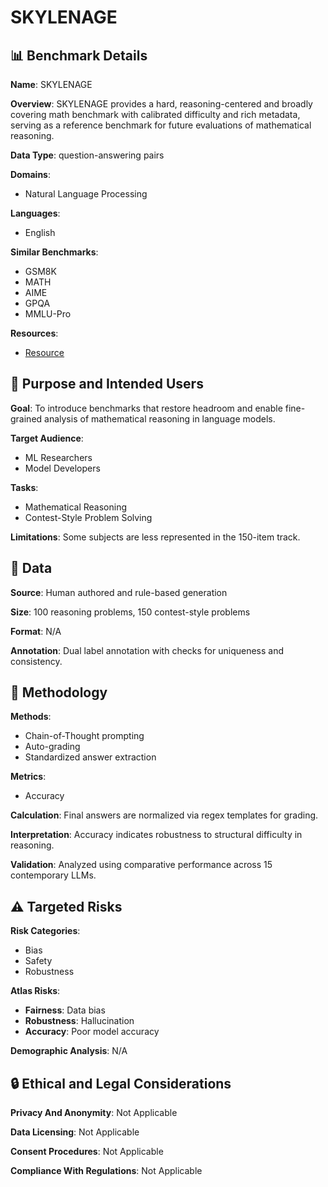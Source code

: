 # SKYLENAGE

## 📊 Benchmark Details

**Name**: SKYLENAGE

**Overview**: SKYLENAGE provides a hard, reasoning-centered and broadly covering math benchmark with calibrated difficulty and rich metadata, serving as a reference benchmark for future evaluations of mathematical reasoning.

**Data Type**: question-answering pairs

**Domains**:
- Natural Language Processing

**Languages**:
- English

**Similar Benchmarks**:
- GSM8K
- MATH
- AIME
- GPQA
- MMLU-Pro

**Resources**:
- [Resource](https://arxiv.org/abs/2510.01241)

## 🎯 Purpose and Intended Users

**Goal**: To introduce benchmarks that restore headroom and enable fine-grained analysis of mathematical reasoning in language models.

**Target Audience**:
- ML Researchers
- Model Developers

**Tasks**:
- Mathematical Reasoning
- Contest-Style Problem Solving

**Limitations**: Some subjects are less represented in the 150-item track.

## 💾 Data

**Source**: Human authored and rule-based generation

**Size**: 100 reasoning problems, 150 contest-style problems

**Format**: N/A

**Annotation**: Dual label annotation with checks for uniqueness and consistency.

## 🔬 Methodology

**Methods**:
- Chain-of-Thought prompting
- Auto-grading
- Standardized answer extraction

**Metrics**:
- Accuracy

**Calculation**: Final answers are normalized via regex templates for grading.

**Interpretation**: Accuracy indicates robustness to structural difficulty in reasoning.

**Validation**: Analyzed using comparative performance across 15 contemporary LLMs.

## ⚠️ Targeted Risks

**Risk Categories**:
- Bias
- Safety
- Robustness

**Atlas Risks**:
- **Fairness**: Data bias
- **Robustness**: Hallucination
- **Accuracy**: Poor model accuracy

**Demographic Analysis**: N/A

## 🔒 Ethical and Legal Considerations

**Privacy And Anonymity**: Not Applicable

**Data Licensing**: Not Applicable

**Consent Procedures**: Not Applicable

**Compliance With Regulations**: Not Applicable

